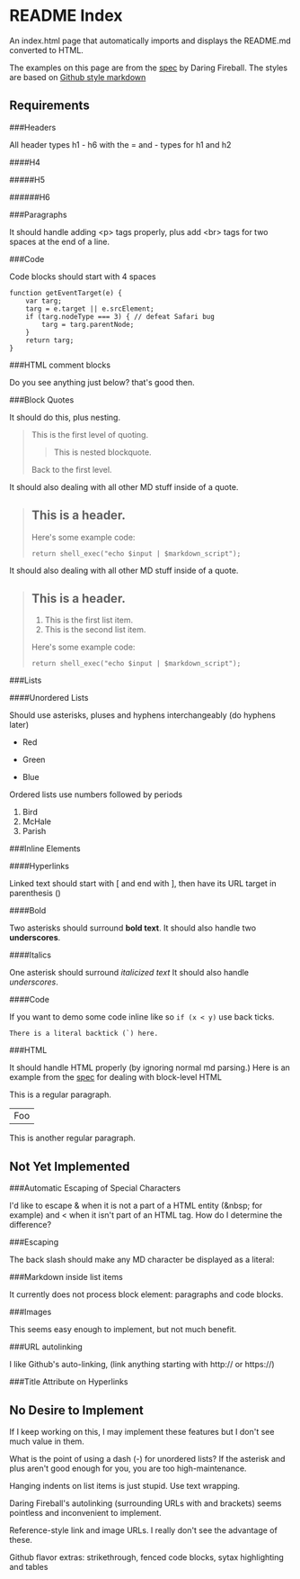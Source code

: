 README Index
============

An index.html page that automatically imports and displays the README.md converted to HTML.

The examples on this page are from the [spec](http://daringfireball.net/projects/markdown/syntax) by Daring Fireball. The styles are based on [Github style markdown](https://help.github.com/articles/github-flavored-markdown/)

Requirements
------------

###Headers

All header types h1 - h6 with the = and - types for h1 and h2

####H4

#####H5

######H6

###Paragraphs

It should handle adding &lt;p&gt; tags properly, plus add &lt;br&gt; tags for two spaces at the end of a line.

###Code

Code blocks should start with 4 spaces

    function getEventTarget(e) {
        var targ;
        targ = e.target || e.srcElement;
        if (targ.nodeType === 3) { // defeat Safari bug
            targ = targ.parentNode;
        }
        return targ;
    }

###HTML comment blocks

Do you see anything just below? that's good then.

<!--
This is some comments -->

###Block Quotes

It should do this, plus nesting.

> This is the first level of quoting.
>
> > This is nested blockquote.
>
> Back to the first level.

It should also dealing with all other MD stuff inside of a quote.

> ## This is a header.
> 
> Here's some example code:
> 
>     return shell_exec("echo $input | $markdown_script");

It should also dealing with all other MD stuff inside of a quote.

> ## This is a header.
> 
> 1.   This is the first list item.
> 2.   This is the second list item.
> 
> Here's some example code:
> 
>     return shell_exec("echo $input | $markdown_script");

###Lists

####Unordered Lists

Should use asterisks, pluses and hyphens interchangeably (do hyphens later)

*   Red
+   Green
*   Blue

Ordered lists use numbers followed by periods

1.  Bird
2.  McHale
333.  Parish

###Inline Elements

####Hyperlinks

Linked text should start with [ and end with ], then have its URL target in parenthesis ()

####Bold

Two asterisks should surround **bold text**. It should also handle two __underscores__.

####Italics

One asterisk should surround *italicized text* It should also handle _underscores_.

####Code

If you want to demo some code inline like so `if (x < y)` use back ticks.

``There is a literal backtick (`) here.``

<!--
###Automatic Escaping of Special Characters

It should escape this:

AT&T

But still be OK with manually escaped characters

&copy;

It should deal with less-than and greater than in a similar way

4 < 5

Except in in code block where it should **always** HTML encode.

###Escaping

The back slash should make any MD character be displayed as a literal:

\\   backslash  
\`   backtick  
\*   asterisk  
\_   underscore  
\{\}  curly braces  
\[\]  square brackets  
\(\)  parentheses  
\#   hash mark  
\+   plus sign  
\-   minus sign (hyphen)  
\.   dot  
\!   exclamation mark  

-->

###HTML

It should handle HTML properly (by ignoring normal md parsing.) Here is an example from the [spec](http://daringfireball.net/projects/markdown/syntax) for dealing with block-level HTML

This is a regular paragraph.

<table>
    <tr>
        <td>Foo</td>
    </tr>
</table>

This is another regular paragraph.

Not Yet Implemented
-------------------

###Automatic Escaping of Special Characters

I'd like to escape &amp; when it is not a part of a HTML entity (&amp;nbsp; for example) and &lt; when it isn't part of an HTML tag. How do I determine the difference?

###Escaping

The back slash should make any MD character be displayed as a literal:

###Markdown inside list items

It currently does not process block element: paragraphs and code blocks.

###Images

This seems easy enough to implement, but not much benefit.

###URL autolinking

I like Github's auto-linking, (link anything starting with http:// or https://)

###Title Attribute on Hyperlinks

No Desire to Implement
----------------------

If I keep working on this, I may implement these features but I don't see much value in them.

What is the point of using a dash (-) for unordered lists? If the asterisk and plus aren't good enough for you, you are too high-maintenance.

Hanging indents on list items is just stupid. Use text wrapping.

Daring Fireball's autolinking (surrounding URLs with and brackets) seems pointless and inconvenient to implement.

Reference-style link and image URLs. I really don't see the advantage of these.

Github flavor extras: strikethrough, fenced code blocks, sytax highlighting and tables
